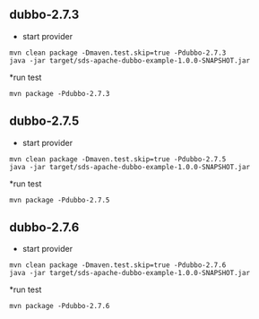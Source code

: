 ## dubbo-2.7.3
* start provider
```
mvn clean package -Dmaven.test.skip=true -Pdubbo-2.7.3
java -jar target/sds-apache-dubbo-example-1.0.0-SNAPSHOT.jar
```

*run test
```
mvn package -Pdubbo-2.7.3
```

## dubbo-2.7.5
* start provider
```
mvn clean package -Dmaven.test.skip=true -Pdubbo-2.7.5
java -jar target/sds-apache-dubbo-example-1.0.0-SNAPSHOT.jar
```

*run test
```
mvn package -Pdubbo-2.7.5
```

## dubbo-2.7.6
* start provider
```
mvn clean package -Dmaven.test.skip=true -Pdubbo-2.7.6
java -jar target/sds-apache-dubbo-example-1.0.0-SNAPSHOT.jar
```

*run test
```
mvn package -Pdubbo-2.7.6
```
